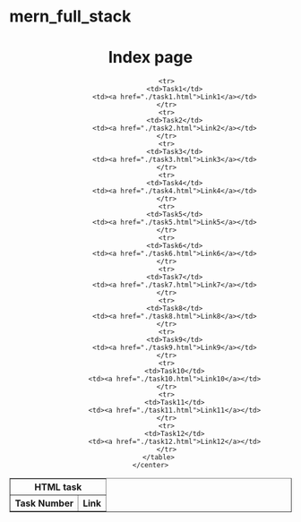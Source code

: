 # mern_full_stack
<!DOCTYPE html>
<html lang="en">
<head>
    <meta charset="UTF-8">
    <meta name="viewport" content="width=device-width, initial-scale=1.0">
    <title>Document</title>
</head>
<body>
    <center>
        <h1>Index page</h1>
        <table border="1">
            <tr>
                <th colspan="2">HTML task</th>
            </tr>
            <tr>
                <th>Task Number</th>
                <th>Link</th>
            </tr>
            
            <tr>
                <td>Task1</td>
                <td><a href="./task1.html">Link1</a></td>
            </tr>
            <tr>
                <td>Task2</td>
                <td><a href="./task2.html">Link2</a></td>
            </tr>
            <tr>
                <td>Task3</td>
                <td><a href="./task3.html">Link3</a></td>
            </tr>
            <tr>
                <td>Task4</td>
                <td><a href="./task4.html">Link4</a></td>
            </tr>
            <tr>
                <td>Task5</td>
                <td><a href="./task5.html">Link5</a></td>
            </tr>
            <tr>
                <td>Task6</td>
                <td><a href="./task6.html">Link6</a></td>
            </tr>
            <tr>
                <td>Task7</td>
                <td><a href="./task7.html">Link7</a></td>
            </tr>
            <tr>
                <td>Task8</td>
                <td><a href="./task8.html">Link8</a></td>
            </tr>
            <tr>
                <td>Task9</td>
                <td><a href="./task9.html">Link9</a></td>
            </tr>
            <tr>
                <td>Task10</td>
                <td><a href="./task10.html">Link10</a></td>
            </tr>
            <tr>
                <td>Task11</td>
                <td><a href="./task11.html">Link11</a></td>
            </tr>
            <tr>
                <td>Task12</td>
                <td><a href="./task12.html">Link12</a></td>
            </tr>
        </table>
    </center>
</body>
</html>
